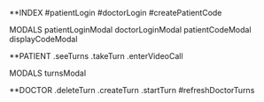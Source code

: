 **INDEX
#patientLogin
#doctorLogin
#createPatientCode

MODALS
patientLoginModal
doctorLoginModal
patientCodeModal
displayCodeModal

**PATIENT
.seeTurns
.takeTurn
.enterVideoCall

MODALS
turnsModal

**DOCTOR
.deleteTurn
.createTurn
.startTurn
#refreshDoctorTurns
